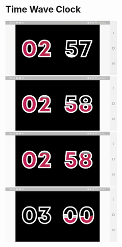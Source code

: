 # Time Wave Clock 

<img src='demo.gif' width='350'>

<img src='screenshot.png' width='350'>

<img src='screenshot2.png' width='350'>

<img src='screenshot3.png' width='350'>
